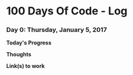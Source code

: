 # 100 Days Of Code - Log

### Day 0: Thursday, January 5, 2017

**Today's Progress**

**Thoughts**

**Link(s) to work**
